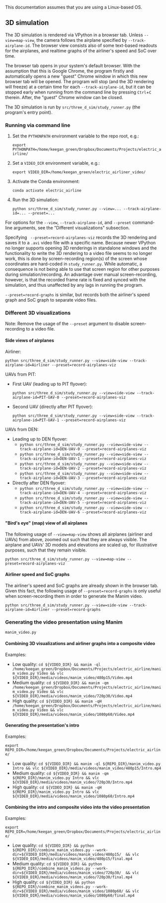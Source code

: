 This documentation assumes that you are using a Linux-based OS.

## 3D simulation

The 3D simulation is rendered via VPython in a browser tab. Unless `--view=map-view`, the camera follows the airplane specified by `--track-airplane-id`. The browser view consists also of some text-based readouts for the airplanes, and realtime graphs of the airliner's speed and SoC over time.

The browser tab opens in your system's default browser. With the assumption that this is Google Chrome, the program firstly and automatically opens a new "guest" Chrome window in which this new browser tab will be opened. The program will stop (and the 3D rendering will freeze) at a certain time for each `--track-airplane-id`, but it can be stopped early when running from the command line by pressing `Ctrl`+`C` therein. After, the "guest" Chrome window can be closed. 

The 3D simulation is run by `src/three_d_sim/study_runner.py` (the program's entry point).

### Running via command line

1. Set the `PYTHONPATH` environment variable to the repo root, e.g.:
    
    `export PYTHONPATH=/home/keegan_green/Dropbox/Documents/Projects/electric_airline/`
    
2. Set a `VIDEO_DIR` environment variable, e.g.:
    
    `export VIDEO_DIR=/home/keegan_green/electric_airliner_video/`
    
3. Activate the Conda environment:
    
    `conda activate electric_airline`
    
4. Run the 3D simulation:
    
    `python src/three_d_sim/study_runner.py --view=... --track-airplane-id=... --preset=...`

For options for the `--view`, `--track-airplane-id`, and `--preset` command-line arguments, see the "Different visualizations" subsection.

Specifying ` --preset=record-airplanes-viz` records the 3D rendering and saves it to a `.avi` video file with a specific name. Because newer VPython no longer supports opening 3D renderings in standalone windows and the functionality to write the 3D rendering to a video file seems to no longer work, this is done by screen-recording region(s) of the screen whose coordinates are hard-coded in `study_runner.py`. While automatic, a consequence is not being able to use that screen region for other purposes during simulation/recording. An advantage over manual screen-recording, however, is that the recorded frame rate is fixed and synced with the simulation, and thus unaffected by any lags in running the program.

`--preset=record-graphs` is similar, but records both the airliner's speed graph and SoC graph to separate video files.

### Different 3D visualizations

Note: Remove the usage of the `--preset` argument to disable screen-recording to a video file.

#### Side views of airplanes

Airliner:

`python src/three_d_sim/study_runner.py --view=side-view --track-airplane-id=Airliner --preset=record-airplanes-viz`

UAVs from PIT:
  - First UAV (leading up to PIT flyover):
    
    `python src/three_d_sim/study_runner.py --view=side-view --track-airplane-id=PIT-UAV-0 --preset=record-airplanes-viz`
    
  - Second UAV (directly after PIT flyover):
    
    `python src/three_d_sim/study_runner.py --view=side-view --track-airplane-id=PIT-UAV-1 --preset=record-airplanes-viz`

UAVs from DEN:
  - Leading up to DEN flyover:
    - `python src/three_d_sim/study_runner.py --view=side-view --track-airplane-id=DEN-UAV-0 --preset=record-airplanes-viz`
    - `python src/three_d_sim/study_runner.py --view=side-view --track-airplane-id=DEN-UAV-1 --preset=record-airplanes-viz`
    - `python src/three_d_sim/study_runner.py --view=side-view --track-airplane-id=DEN-UAV-2 --preset=record-airplanes-viz`
    - `python src/three_d_sim/study_runner.py --view=side-view --track-airplane-id=DEN-UAV-3 --preset=record-airplanes-viz`
  - Directly after DEN flyover:
    - `python src/three_d_sim/study_runner.py --view=side-view --track-airplane-id=DEN-UAV-4 --preset=record-airplanes-viz`
    - `python src/three_d_sim/study_runner.py --view=side-view --track-airplane-id=DEN-UAV-5 --preset=record-airplanes-viz`
    - `python src/three_d_sim/study_runner.py --view=side-view --track-airplane-id=DEN-UAV-6 --preset=record-airplanes-viz`

#### "Bird's eye" (map) view of all airplanes

The following usage of `--view=map-view` shows all airplanes (airliner and UAVs) from above, zoomed out such that they are always visible. The airplane and UAVs' 3D models and elevations are scaled up, for illustrative purposes, such that they remain visible.

`python src/three_d_sim/study_runner.py --view=map-view --preset=record-airplanes-viz`

#### Airliner speed and SoC graphs

The airliner's speed and SoC graphs are already shown in the browser tab. Given this fact, the following usage of `--preset=record-graphs` is only useful when screen-recording them in order to generate the Manim video.

`python src/three_d_sim/study_runner.py --view=side-view --track-airplane-id=Airliner --preset=record-graphs`

### Generating the video presentation using Manim

`manim_video.py`

#### Combining 3D visualizations and airliner graphs into a composite video

Examples:

- Low quality:    `cd ${VIDEO_DIR} && manim -ql /home/keegan_green/Dropbox/Documents/Projects/electric_airline/manim_video.py Video && vlc ${VIDEO_DIR}/media/videos/manim_video/480p15/Video.mp4`
- Medium quality: `cd ${VIDEO_DIR} && manim -qm /home/keegan_green/Dropbox/Documents/Projects/electric_airline/manim_video.py Video && vlc ${VIDEO_DIR}/media/videos/manim_video/720p30/Video.mp4`
- High quality:   `cd ${VIDEO_DIR} && manim -qH /home/keegan_green/Dropbox/Documents/Projects/electric_airline/manim_video.py Video && vlc ${VIDEO_DIR}/media/videos/manim_video/1080p60/Video.mp4`

#### Generating the presentation's intro

Examples:

`export REPO_DIR=/home/keegan_green/Dropbox/Documents/Projects/electric_airline/`

- Low quality:    `cd ${VIDEO_DIR} && manim -ql ${REPO_DIR}/manim_video.py Intro && vlc ${VIDEO_DIR}/media/videos/manim_video/480p15/Intro.mp4`
- Medium quality: `cd ${VIDEO_DIR} && manim -qm ${REPO_DIR}/manim_video.py Intro && vlc ${VIDEO_DIR}/media/videos/manim_video/720p30/Intro.mp4`
- High quality:   `cd ${VIDEO_DIR} && manim -qH ${REPO_DIR}/manim_video.py Intro && vlc ${VIDEO_DIR}/media/videos/manim_video/1080p60/Intro.mp4`

#### Combining the intro and composite video into the video presentation

Examples:

`export REPO_DIR=/home/keegan_green/Dropbox/Documents/Projects/electric_airline/`

- Low quality:    `cd ${VIDEO_DIR} && python ${REPO_DIR}/combine_manim_videos.py --work-dir=${VIDEO_DIR}/media/videos/manim_video/480p15/  && vlc ${VIDEO_DIR}/media/videos/manim_video/480p15/final.mp4`
- Medium quality: `cd ${VIDEO_DIR} && python ${REPO_DIR}/combine_manim_videos.py --work-dir=${VIDEO_DIR}/media/videos/manim_video/720p30/  && vlc ${VIDEO_DIR}/media/videos/manim_video/720p30/final.mp4`
- High quality:   `cd ${VIDEO_DIR} && python ${REPO_DIR}/combine_manim_videos.py --work-dir=${VIDEO_DIR}/media/videos/manim_video/1080p60/ && vlc ${VIDEO_DIR}/media/videos/manim_video/1080p60/final.mp4`
